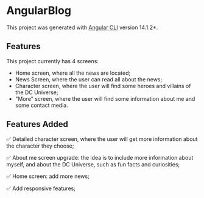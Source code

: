 # AngularBlog

This project was generated with [Angular CLI](https://github.com/angular/angular-cli) version 14.1.2*.

## Features

This project currently has 4 screens:
- Home screen, where all the news are located;
- News Screen, where the user can read all about the news;
- Character screen, where the user will find some heroes and villains of the DC Universe;
- "More" screen, where the user will find some information about me and some contact media.

## Features Added

✅ Detailed character screen, where the user will get more information about the character they choose;

✅ About me screen upgrade: the idea is to include more information about myself, and about the DC Universe, such as fun facts and curiosities;

✅ Home screen: add more news;

✅ Add responsive features;
